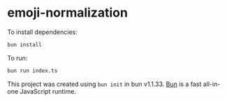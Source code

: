 # emoji-normalization

To install dependencies:

```bash
bun install
```

To run:

```bash
bun run index.ts
```

This project was created using `bun init` in bun v1.1.33. [Bun](https://bun.sh) is a fast all-in-one JavaScript runtime.

